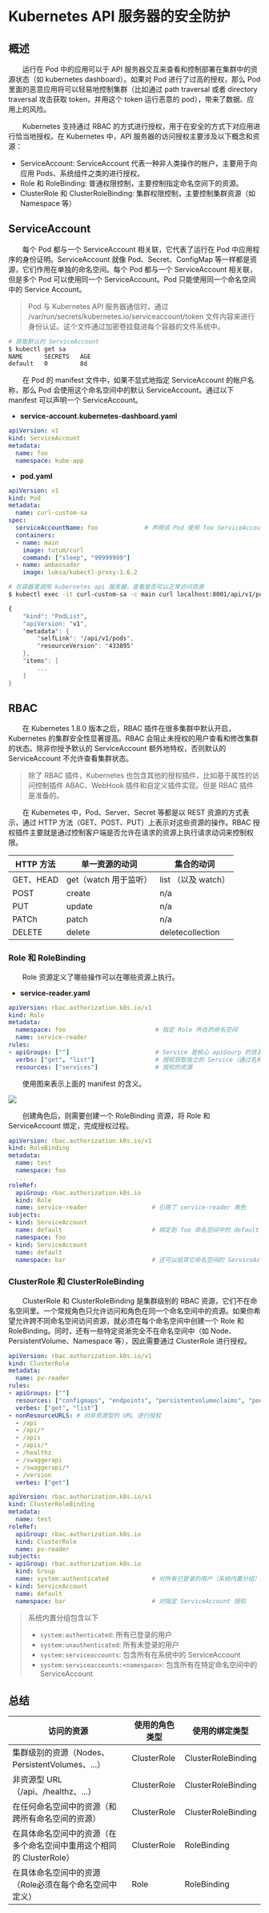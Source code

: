 # Kubernetes API 服务器的安全防护
## 概述
&emsp;&emsp;运行在 Pod 中的应用可以于 API 服务器交互来查看和控制部署在集群中的资源状态（如 kubernetes dashboard）。如果对 Pod 进行了过高的授权，那么 Pod 里面的恶意应用将可以轻易地控制集群（比如通过 path traversal 或者 directory traversal 攻击获取 token，并用这个 token 运行恶意的 pod），带来了数据、应用上的风险。

&emsp;&emsp;Kubernetes 支持通过 RBAC 的方式进行授权，用于在安全的方式下对应用进行恰当地授权。在 Kubernetes 中，API 服务器的访问授权主要涉及以下概念和资源：

- ServiceAccount: ServiceAccount 代表一种非人类操作的帐户，主要用于向应用 Pods、系统组件之类的进行授权。
- Role 和 RoleBinding: 普通权限控制，主要控制指定命名空间下的资源。
- ClusterRole 和 ClusterRoleBinding: 集群权限控制，主要控制集群资源（如 Namespace 等）


## ServiceAccount
&emsp;&emsp;每个 Pod 都与一个 ServiceAccount 相关联，它代表了运行在 Pod 中应用程序的身份证明。ServiceAccount 就像 Pod、Secret、ConfigMap 等一样都是资源，它们作用在单独的命名空间。每个 Pod 都与一个 ServiceAccount 相关联，但是多个 Pod 可以使用同一个 ServiceAccount。Pod 只能使用同一个命名空间中的 Service Account。

> Pod 与 Kubernetes API 服务器通信时，通过 /var/run/secrets/kubernetes.io/serviceaccount/token 文件内容来进行身份认证。这个文件通过加密卷挂载进每个容器的文件系统中。

```bash
# 获取默认的 ServiceAccount
$ kubectl get sa
NAME      SECRETS   AGE
default   0         8d

```

&emsp;&emsp;在 Pod 的 manifest 文件中，如果不显式地指定 ServiceAccount 的帐户名称，那么 Pod 会使用这个命名空间中的默认 ServiceAccount。通过以下 manifest 可以声明一个 ServiceAccount。

- **service-account.kubernetes-dashboard.yaml**

```yaml
apiVersion: v1
kind: ServiceAccount
metadata:
  name: foo
  namespace: kube-app
```

- **pod.yaml**

```yaml
apiVersion: v1
kind: Pod
metadata:
  name: curl-custom-sa
spec:
  serviceAccountName: foo             # 声明该 Pod 使用 foo ServiceAccount，而不是默认的 ServiceAccount
  containers:
  - name: main
    image: tutum/curl
    command: ["sleep", "99999999"]
  - name: ambassador
    image: luksa/kubectl-proxy:1.6.2
```


```bash
# 在容器里调用 kubernetes api 服务器，查看是否可以正常访问资源
$ kubectl exec -it curl-custom-sa -c main curl localhost:8001/api/v1/pods

{
    "kind": "PodList",
    "apiVersion: "v1",
    "metadata": {
        "selfLink": "/api/v1/pods",
        "resourceVersion": "433895"
    },
    "items": [
        ...
    ]
}
```

## RBAC
&emsp;&emsp;在 Kubernetes 1.8.0 版本之后，RBAC 插件在很多集群中默认开启，Kubernetes 的集群安全性显著提高。RBAC 会阻止未授权的用户查看和修改集群的状态。除非你授予默认的 ServiceAccount 额外地特权，否则默认的 ServiceAccount 不允许查看集群状态。

> 除了 RBAC 插件，Kubernetes 也包含其他的授权插件，比如基于属性的访问控制插件 ABAC、WebHook 插件和自定义插件实现。但是 RBAC 插件是准备的。

&emsp;&emsp;在 Kubernetes 中，Pod、Server、Secret 等都是以 REST 资源的方式表示，通过 HTTP 方法（GET、POST、PUT）上表示对这些资源的操作。RBAC 授权插件主要就是通过控制客户端是否允许在请求的资源上执行请求动词来控制权限。


| HTTP 方法 | 单一资源的动词       | 集合的动词        |
|-----------|---------------------|-------------------|
| GET、HEAD  | get（watch 用于监听） | list （以及 watch） |
| POST      | create              | n/a               |
| PUT       | update              | n/a               |
| PATCh     | patch               | n/a               |
| DELETE    | delete              | deletecollection  |

### Role 和 RoleBinding
&emsp;&emsp;Role 资源定义了哪些操作可以在哪些资源上执行。

- **service-reader.yaml**

```yaml
apiVersion: rbac.authorization.k8s.io/v1
kind: Role
metadata:
  namespace: foo                         # 指定 Role 所在的命名空间
  name: service-reader
rules:
- apiGroups: [""]                        # Service 是核心 apiGourp 的资源，所以没有 apiGroup 名，就是 ""
  verbs: ["get", "list"]                 # 授权获取独立的 Service（通过名称）、列出所有允许的服务
  resources: ["services"]                # 授权的资源
```

&emsp;&emsp;使用图来表示上面的 manifest 的含义。

![](./assets/role.svg)

&emsp;&emsp;创建角色后，则需要创建一个 RoleBinding 资源，将 Role 和 ServiceAccount 绑定，完成授权过程。

```yaml
apiVersion: rbac.authorization.k8s.io/v1
kind: RoleBinding
metadata:
  name: test
  namespace: foo
  ...
roleRef:
  apiGroup: rbac.authorization.k8s.io
  kind: Role
  name: service-reader                  # 引用了 service-reader 角色
subjects:
- kind: ServiceAccount
  name: default                         # 绑定到 foo 命名空间中的 default ServcieAccount 上
  namespace: foo
- kind: ServiceAccount
  name: default
  namespace: bar                        # 还可以给其它命名空间的 ServiceAccount 对象授权
```

### ClusterRole 和 ClusterRoleBinding
&emsp;&emsp;ClusterRole 和 ClusterRoleBinding 是集群级别的 RBAC 资源，它们不在命名空间里。一个常规角色只允许访问和角色在同一个命名空间中的资源。如果你希望允许跨不同命名空间访问资源，就必须在每个命名空间中创建一个 Role 和 RoleBinding。同时，还有一些特定资淅完全不在命名空间中（如 Node、PersistentVolume、Namespace 等），因此需要通过 ClusterRole 进行授权。

```yaml
apiVersion: rbac.authorization.k8s.io/v1
kind: ClusterRole
metadata:
  name: pv-reader
rules:
- apiGroups: [""]
  resources: ["configmaps", "endpoints", "persistentvolumeclaims", "pods", "replicationcontrollers", "replicationcontrollers/scale", "serviceaccounts", "services"]
  verbes: ["get", "list"]
- nonResourceURLS: # 对非资源型的 URL 进行授权
  - /api
  - /api/*
  - /apis
  - /apis/*
  - /healthz
  - /swaggerapi
  - /swaggerapi/*
  - /version
  verbes: ["get"]
```

```yaml
apiVersion: rbac.authorization.k8s.io/v1
kind: ClusterRoleBinding
metadata:
  name: test
roleRef:
  apiGroup: rbac.authorization.k8s.io
  kind: ClusterRole
  name: pv-reader
subjects:
- apiGroup: rbac.authorization.k8s.io
  kind: Group
  name: system:authenticated            # 对所有已登录的用户（系统内置分组）进行授权
- kind: ServiceAccount
  name: default
  namespace: bar                        # 对指定 ServiceAccount 授权
```

> 系统内置分组包含以下
>
> - `system:authenticated`: 所有已登录的用户
> - `system:unauthenticated`: 所有未登录的用户
> - `system:serviceaccounts`: 包含所有在系统中的 ServiceAccount
> - `system:serviceaccounts:<namespace>`: 包含所有在特定命名空间中的 ServiceAccount

## 总结


| 访问的资源                                                         | 使用的角色类型 | 使用的绑定类型     |
|--------------------------------------------------------------------|----------------|--------------------|
| 集群级别的资源（Nodes、PersistentVolumes、...）                        | ClusterRole    | ClusterRoleBinding |
| 非资源型 URL（/api、/healthz、...）                                    | ClusterRole    | ClusterRoleBinding |
| 在任何命名空间中的资源（和跨所有命名空间的资源）                     | ClusterRole    | ClusterRoleBinding |
| 在具体命名空间中的资源（在多个命名空间中重用这个相同的 ClusterRole） | ClusterRole    | RoleBinding        |
| 在具体命名空间中的资源（Role必须在每个命名空间中定义）               | Role           | RoleBinding        |

